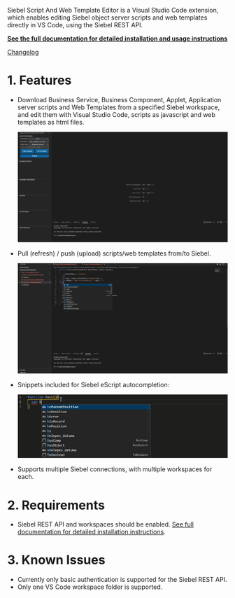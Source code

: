 Siebel Script And Web Template Editor is a Visual Studio Code extension, which enables editing Siebel object server scripts and web templates directly in VS Code, using the Siebel REST API.

[__See the full documentation for detailed installation and usage instructions__](documentation.md)

[Changelog](CHANGELOG.md)

# 1. Features

- Download Business Service, Business Component, Applet, Application server scripts and Web Templates from a specified Siebel workspace, and edit them with Visual Studio Code, scripts as javascript and web templates as html files.

  ![Get server scripts](features/getscripts.gif "Get server scripts")

- Pull (refresh) / push (upload) scripts/web templates from/to Siebel.

  ![Push and pull server scripts](features/pushpull.gif "Push and pull server scripts")

- Snippets included for Siebel eScript autocompletion:

  ![Snippet in action](features/snippetgif.gif "Snippet in action")

- Supports multiple Siebel connections, with multiple workspaces for each.


# 2. Requirements

- Siebel REST API and workspaces should be enabled.
[See full documentation for detailed installation instructions](documentation.md).

# 3. Known Issues

- Currently only basic authentication is supported for the Siebel REST API.
- Only one VS Code workspace folder is supported.
